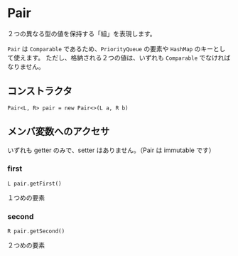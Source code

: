 # Pair
２つの異なる型の値を保持する「組」を表現します。

`Pair` は `Comparable` であるため、`PriorityQueue` の要素や `HashMap` のキーとして使えます。
ただし、格納される２つの値は、いずれも `Comparable` でなければなりません。

## コンストラクタ
```
Pair<L, R> pair = new Pair<>(L a, R b)
```

## メンバ変数へのアクセサ

いずれも getter のみで、setter はありません。（Pair は immutable です）

###  first

```
L pair.getFirst()
```

１つめの要素

### second

```
R pair.getSecond()
```

２つめの要素
